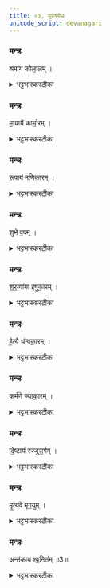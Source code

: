 ```yaml
---
title: ०३, पुरुषमेधः   
unicode_script: devanagari
---
```



###  मन्त्रः
श्रमा॑य कौला॒लम् ।

<details><summary>भट्टभास्करटीका</summary>

1श्रमाय शान्तये कौलालम् । स्वार्थिकोऽण् । यः श्रमेणैव जीवति ।
</details>

###  मन्त्रः
मा॒यायै॑ कार्मा॒रम् ।

<details><summary>भट्टभास्करटीका</summary>

मायायै विचित्रकरणशक्त्यै कार्मारं लोहकारम् ।
</details>

###  मन्त्रः
रू॒पाय॑ मणिका॒रम् ।

<details><summary>भट्टभास्करटीका</summary>

रूपाय शुक्लादिकाय मणिकारं माणिक्यादिविविधमणिसंस्कारकर्तारम् ।
</details>

###  मन्त्रः
शुभे॑ व॒पम् ।

<details><summary>भट्टभास्करटीका</summary>

शुभे शोभायै वपं वप्तारम् । पचाद्यच् । अधोवप्तारमिति केचित् ।
</details>

###  मन्त्रः
श॒र॒व्या॑या इषुका॒रम् ।

<details><summary>भट्टभास्करटीका</summary>

शरव्यायै शरणशक्त्यै । व्याख्यातं पदम् । इषुसमूहाय वा । इषुकारं इषूणां संस्कर्तारम् ।
</details>

###  मन्त्रः
हे॒त्यै ध॑न्वका॒रम् ।

<details><summary>भट्टभास्करटीका</summary>

हेत्यै हिंसायै । 'ऊतियूति' इति क्तिन उदात्तत्वम् । धन्वकारं धनुषां संस्कारम् ।
</details>

###  मन्त्रः
कर्म॑णे ज्याका॒रम् ।

<details><summary>भट्टभास्करटीका</summary>

कर्मणे ज्याकारम् । ज्यां संस्कर्तारं कारूणां कुशलम् ।
</details>

###  मन्त्रः
दि॒ष्टाय॑ रज्जुस॒र्गम् ।

<details><summary>भट्टभास्करटीका</summary>

दिष्टाय दैवाय भविष्यतायै रज्जुसर्गं उद्वन्धकं, स ह्यात्मविनिपाताय रज्जुं सृजति । कर्मण्यणि छान्दसं कुत्वम् ।
</details>

###  मन्त्रः
मृ॒त्य॑वे मृग॒युम् ।

<details><summary>भट्टभास्करटीका</summary>

मृत्यवे मरणाय मृगयुं मृगाणां हन्तारम् ।
</details>

###  मन्त्रः
अन्त॑काय श्व॒नित᳚म् ॥3॥  

<details><summary>भट्टभास्करटीका</summary>

अन्तकाय प्राणापहारिणे श्वनितं श्वक्रीडाजीविनं श्वभिः नीतः प्राप्तः । छान्दसं ह्रस्वत्वम् । 'परादिश्छन्दसि' इत्युत्तरपदान्तोदात्तत्वम् ॥  

इति तृतीये चतुर्थे तृतीयोऽनुवाकः ॥  

</details>

